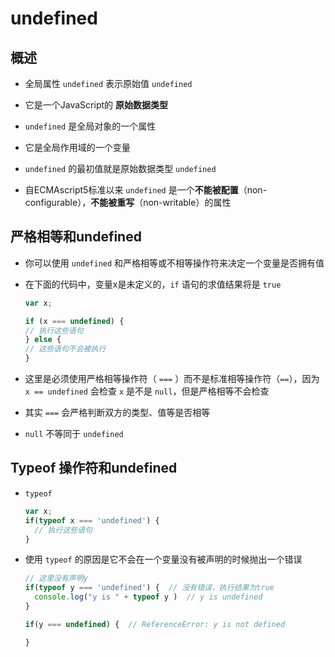 # undefined

## 概述

  - 全局属性 `undefined` 表示原始值 `undefined`

  - 它是一个JavaScript的 **原始数据类型**

  - `undefined` 是全局对象的一个属性

  - 它是全局作用域的一个变量

  - `undefined` 的最初值就是原始数据类型 `undefined`

  - 自ECMAscript5标准以来 `undefined` 是一个**不能被配置**（non-configurable），**不能被重写**（non-writable）的属性

## 严格相等和undefined

  - 你可以使用 `undefined` 和严格相等或不相等操作符来决定一个变量是否拥有值

  - 在下面的代码中，变量x是未定义的，`if` 语句的求值结果将是 `true`

    ```javascript
    var x;

    if (x === undefined) {
    // 执行这些语句
    } else {
    // 这些语句不会被执行
    }
    ```

  - 这里是必须使用严格相等操作符（ `===` ）而不是标准相等操作符（`==`），因为 `x == undefined` 会检查 `x` 是不是 `null`，但是严格相等不会检查

  - 其实 `===` 会严格判断双方的类型、值等是否相等

  - `null` 不等同于 `undefined`

## Typeof 操作符和undefined

  - `typeof`

    ```javascript
    var x;
    if(typeof x === 'undefined') {
      // 执行这些语句
    }
    ```

  - 使用 `typeof` 的原因是它不会在一个变量没有被声明的时候抛出一个错误

    ```javascript
    // 这里没有声明y
    if(typeof y === 'undefined') {  // 没有错误，执行结果为true
      console.log("y is " + typeof y )  // y is undefined
    }

    if(y === undefined) {  // ReferenceError: y is not defined

    }
    ```
